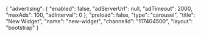{
    "advertising": {
        "enabled": false,
        "adServerUrl": null,
        "adTimeout": 2000,
        "maxAds": 100,
        "adInterval": 0
    },
    "preload": false,
    "type": "carousel",
    "title": "New Widget",
    "name": "new-widget",
    "channelId": "117404500",
    "layout": "bootstrap"
}